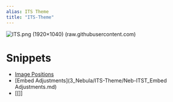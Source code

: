 ```yaml
---
alias: ITS Theme
title: "ITS-Theme"
---
```


![ITS.png (1920×1040) (raw.githubusercontent.com)](https://raw.githubusercontent.com/SlRvb/Obsidian--ITS-Theme/main/ITS.png)


# Snippets
- [Image Positions](3_Nebula/ITS-Theme/Neb-ITST_Image-Positions.md)
- [Embed Adjustments](3_Nebula/ITS-Theme/Neb-ITST_Embed Adjustments.md)
- [[]]